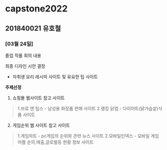 # capstone2022
## 201840021 유호철
### [03월 24일]
졸업 작품 회의 내용

최종 디자인 시안 결정
* 자취생 요리 레시피 사이트 및 유요한 팁 사이트

<b>주제선정</b>
1. 쇼핑몰 웹사이트
  참고 사이트
  > 1.브로 앤 팁스 - 남성용 화장품 판매 사이트
  > 2.랭킹 닭컴 - 다이어트(닭가슴살)식품 사이트
2. 게임순위 웹 사이트
  참고 사이트
  > 1.게임차트 - pc게임의 순위와 관련 뉴스 사이트
  > 2.모바일인덱스 - 모바일 게임 어플 순의,매출,글로벌등 현황 정보 사이트
